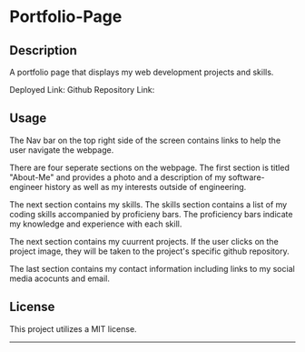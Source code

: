 # Portfolio-Page

## Description
A portfolio page that displays my web development projects and skills. 

Deployed Link:
Github Repository Link: 

## Usage

The Nav bar on the top right side of the screen contains links to help the user navigate the webpage.

There are four seperate sections on the webpage. The first section is titled "About-Me" and provides a photo and a description of my software-engineer history as well as my interests outside of engineering. 

The next section contains my skills. The skills section contains a list of my coding skills accompanied by proficieny bars. The proficiency bars indicate my knowledge and experience with each skill. 

The next section contains my cuurrent projects. If the user clicks on the project image, they will be taken to the project's specific github repository. 

The last section contains my contact information including links to my social media acocunts and email. 


## License

This project utilizes a MIT license. 

---

